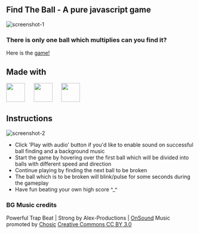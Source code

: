 ## Find The Ball - A pure javascript game

![screenshot-1](https://res.cloudinary.com/dpfpk49oa/image/upload/v1664553570/Screenshot_2022-09-30_at_9.27.14_PM_zcjmnj.png)

### There is only one ball which multiplies can you find it?

Here is the [game!](https://nidheeshat.github.io/Find-The-Ball/)

## Made with

<p float="left">
<img src="https://www.svgrepo.com/show/349402/html5.svg" height="50px">&nbsp;&nbsp;&nbsp;&nbsp;&nbsp;
<img src="https://www.svgrepo.com/show/349330/css3.svg"  height="50px">&nbsp;&nbsp;&nbsp;&nbsp;&nbsp;
<img src="https://www.svgrepo.com/show/349419/javascript.svg" height="50px">&nbsp;&nbsp;&nbsp;&nbsp;&nbsp;
</p>

## Instructions

![screenshot-2](https://res.cloudinary.com/dpfpk49oa/image/upload/v1664553574/Screenshot_2022-09-30_at_9.26.51_PM_zzexiv.png)

- Click 'Play with audio' button if you'd like to enable sound on successful ball finding and a background music
- Start the game by hovering over the first ball which will be divided into balls with different speed and direction
- Continue playing by finding the next ball to be broken
- The ball which is to be broken will blink/pulse for some seconds during the gameplay
- Have fun beating your own high score ^\_^

### BG Music credits

Powerful Trap Beat | Strong by Alex-Productions | [OnSound](https://onsound.eu/)
Music promoted by [Chosic](https://www.chosic.com/free-music/all/)
[Creative Commons CC BY 3.0](https://creativecommons.org/licenses/by/3.0/)
